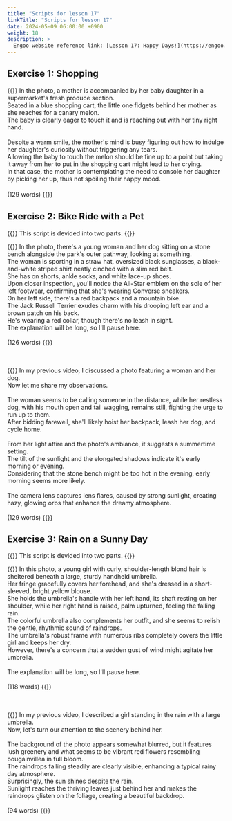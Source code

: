 ```yaml
---
title: "Scripts for lesson 17"
linkTitle: "Scripts for lesson 17"
date: 2024-05-09 06:00:00 +0900
weight: 18
description: >
  Engoo website reference link: [Lesson 17: Happy Days!](https://engoo.com/app/lessons/describing-pictures-intermediate-describing-pictures-happy-days/jzCEEEaQEeeTRUM9_hsgdw?category_id=P_HriMOnEeifo0O-yMP42w&course_id=ZZasjsOnEeiHZVOMC0VfdA)
---
```


## Exercise 1: Shopping

{{<card header="**Script**">}}
In the photo, a mother is accompanied by her baby daughter in a supermarket's fresh produce section.<br/>
Seated in a blue shopping cart, the little one fidgets behind her mother as she reaches for a canary melon.<br/>
The baby is clearly eager to touch it and is reaching out with her tiny right hand.<br/>
<br/>
Despite a warm smile, the mother's mind is busy figuring out how to indulge her daughter's curiosity without triggering any tears. <br/>
Allowing the baby to touch the melon should be fine up to a point but taking it away from her to put in the shopping cart might lead to her crying.<br/>
In that case, the mother is contemplating the need to console her daughter by picking her up, thus not spoiling their happy mood.<br/>
<br/>
(129 words)
{{</card>}}
　

## Exercise 2: Bike Ride with a Pet

{{<alert>}}
This script is devided into two parts.
{{</alert>}}

{{<card header="**1st script**">}}
In the photo, there's a young woman and her dog sitting on a stone bench alongside the park's outer pathway, looking at something.<br/>
The woman is sporting in a straw hat, oversized black sunglasses, a black-and-white striped shirt neatly cinched with a slim red belt. <br/>
She has on shorts, ankle socks, and white lace-up shoes.<br/>
Upon closer inspection, you'll notice the All-Star emblem on the sole of her left footwear, confirming that she's wearing Converse sneakers. <br/>
On her left side, there's a red backpack and a mountain bike.<br/>
The Jack Russell Terrier exudes charm with his drooping left ear and a brown patch on his back.<br/>
He's wearing a red collar, though there's no leash in sight.<br/>
The explanation will be long, so I'll pause here.<br/>
<br/>
(126 words)
{{</card>}}

　

{{<card header="**2nd script**">}}
In my previous video, I discussed a photo featuring a woman and her dog.<br/>
Now let me share my observations.<br/>
<br/>
The woman seems to be calling someone in the distance, while her restless dog, with his mouth open and tail wagging, remains still, fighting the urge to run up to them. <br/>
After bidding farewell, she'll likely hoist her backpack, leash her dog, and cycle home.<br/>
<br/>
From her light attire and the photo's ambiance, it suggests a summertime setting. <br/>
The tilt of the sunlight and the elongated shadows indicate it's early morning or evening.<br/>
Considering that the stone bench might be too hot in the evening, early morning seems more likely.<br/>
<br/>
The camera lens captures lens flares, caused by strong sunlight, creating hazy, glowing orbs that enhance the dreamy atmosphere.<br/>
<br/>
(129 words)
{{</card>}}

## Exercise 3: Rain on a Sunny Day

{{<alert>}}
This script is devided into two parts.
{{</alert>}}

{{<card header="**1st script**">}}
In this photo, a young girl with curly, shoulder-length blond hair is sheltered beneath a large, sturdy handheld umbrella. <br/>
Her fringe gracefully covers her forehead, and she's dressed in a short-sleeved, bright yellow blouse. <br/>
She holds the umbrella's handle with her left hand, its shaft resting on her shoulder, while her right hand is raised, palm upturned, feeling the falling rain.<br/>
The colorful umbrella also complements her outfit, and she seems to relish the gentle, rhythmic sound of raindrops.<br/>
The umbrella's robust frame with numerous ribs completely covers the little girl and keeps her dry.<br/>
However, there's a concern that a sudden gust of wind might agitate her umbrella.<br/>
<br/>
The explanation will be long, so I'll pause here.<br/>
<br/>
(118 words)
{{</card>}}

　

{{<card header="**2nd script**">}}
In my previous video, I described a girl standing in the rain with a large umbrella.<br/>
Now, let's turn our attention to the scenery behind her.<br/>
<br/>
The background of the photo appears somewhat blurred, but it features lush greenery and what seems to be vibrant red flowers resembling bougainvillea in full bloom.<br/>
The raindrops falling steadily are clearly visible, enhancing a typical rainy day atmosphere.<br/>
Surprisingly, the sun shines despite the rain.<br/>
Sunlight reaches the thriving leaves just behind her and makes the raindrops glisten on the foliage, creating a beautiful backdrop.<br/>
<br/>
(94 words)
{{</card>}}
